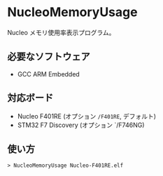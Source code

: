 # NucleoMemoryUsage
Nucleo メモリ使用率表示プログラム。

## 必要なソフトウェア
- GCC ARM Embedded

## 対応ボード
- Nucleo F401RE (オプション `/F401RE`, デフォルト)
- STM32 F7 Discovery (オプション `/F746NG)

## 使い方
```
> NucleoMemoryUsage Nucleo-F401RE.elf
```
